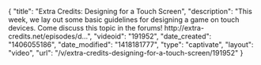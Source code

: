 {
    "title": "Extra Credits: Designing for a Touch Screen",
    "description": "This week, we lay out some basic guidelines for designing a game on touch devices. Come discuss this topic in the forums! http:\/\/extra-credits.net\/episodes\/d...",
    "videoid": "191952",
    "date_created": "1406055186",
    "date_modified": "1418181777",
    "type": "captivate",
    "layout": "video",
    "url": "\/v\/extra-credits-designing-for-a-touch-screen\/191952"
}